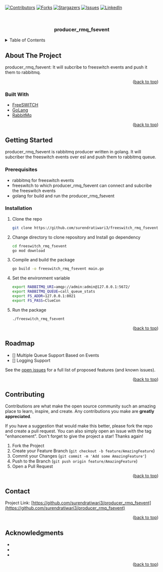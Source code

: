 <div id="top"></div>
<!--
*** Thanks for checking out the consumer_rmq_fsevent. If you have a suggestion
*** that would make this better, please fork the repo and create a pull request
*** or simply open an issue with the tag "enhancement".
*** Don't forget to give the project a star!
*** Thanks again! Now go create something AMAZING! :D
-->



<!-- PROJECT SHIELDS -->
[![Contributors][contributors-shield]][contributors-url]
[![Forks][forks-shield]][forks-url]
[![Stargazers][stars-shield]][stars-url]
[![Issues][issues-shield]][issues-url]
[![LinkedIn][linkedin-shield]][linkedin-url]



<!-- PROJECT LOGO -->
<br />
<div align="center">
<h3 align="center">producer_rmq_fsevent</h3>

</div>



<!-- TABLE OF CONTENTS -->
<details>
  <summary>Table of Contents</summary>
  <ol>
    <li>
      <a href="#about-the-project">About The Project</a>
      <ul>
        <li><a href="#built-with">Built With</a></li>
      </ul>
    </li>
    <li>
      <a href="#getting-started">Getting Started</a>
      <ul>
        <li><a href="#prerequisites">Prerequisites</a></li>
        <li><a href="#installation">Installation</a></li>
      </ul>
    </li>
    <li><a href="#roadmap">Roadmap</a></li>
    <li><a href="#contributing">Contributing</a></li>
    <li><a href="#contact">Contact</a></li>
    <li><a href="#acknowledgments">Acknowledgments</a></li>
  </ol>
</details>



<!-- ABOUT THE PROJECT -->
## About The Project

producer_rmq_fsevent: It will subcribe to freeswitch events and push it them to rabbitmq.

<p align="right">(<a href="#top">back to top</a>)</p>



### Built With

* [FreeSWITCH](https://freeswitch.com/)
* [GoLang](https://go.dev/)
* [RabbitMq](https://www.rabbitmq.com/)

<p align="right">(<a href="#top">back to top</a>)</p>



<!-- GETTING STARTED -->
## Getting Started
producer_rmq_fsevent is rabbitmq producer written in golang. It will subcriber the freeswitch events over esl and push them to rabbitmq queue.

### Prerequisites

* rabbitmq for freeswitch events
* freeswitch to which producer_rmq_fsevent can connect and subcribe the freeswitch events
* golang for build and run the producer_rmq_fsevent

### Installation

1. Clone the repo
   ```sh
   git clone https://github.com/surendratiwari3/freeswitch_rmq_fsevent.git
   ```
3. Change directory to clone repository and Install go dependency
   ```sh
   cd freeswitch_rmq_fsevent
   go mod download
   ```
4. Compile and build the package 
   ```sh
   go build -o freeswitch_rmq_fsevent main.go
   ```
5. Set the environment variable
   ```sh
   export RABBITMQ_URI=amqp://admin:admin@127.0.0.1:5672/
   export RABBITMQ_QUEUE=call_queue_stats
   export FS_ADDR=127.0.0.1:8021
   export FS_PASS=ClueCon
   ```
7. Run the package
   ```sh
   ./freeswitch_rmq_fsevent
   ```

<p align="right">(<a href="#top">back to top</a>)</p>


## Roadmap

- [] Multiple Queue Support Based on Events
- [] Logging Support 

See the [open issues](https://github.com/surendratiwari3/producer_rmq_fsevent/issues) for a full list of proposed features (and known issues).

<p align="right">(<a href="#top">back to top</a>)</p>



<!-- CONTRIBUTING -->
## Contributing

Contributions are what make the open source community such an amazing place to learn, inspire, and create. Any contributions you make are **greatly appreciated**.

If you have a suggestion that would make this better, please fork the repo and create a pull request. You can also simply open an issue with the tag "enhancement".
Don't forget to give the project a star! Thanks again!

1. Fork the Project
2. Create your Feature Branch (`git checkout -b feature/AmazingFeature`)
3. Commit your Changes (`git commit -m 'Add some AmazingFeature'`)
4. Push to the Branch (`git push origin feature/AmazingFeature`)
5. Open a Pull Request

<p align="right">(<a href="#top">back to top</a>)</p>


<!-- CONTACT -->
## Contact

Project Link: [https://github.com/surendratiwari3/producer_rmq_fsevent](https://github.com/surendratiwari3/producer_rmq_fsevent)

<p align="right">(<a href="#top">back to top</a>)</p>



<!-- ACKNOWLEDGMENTS -->
## Acknowledgments

* []()
* []()
* []()

<p align="right">(<a href="#top">back to top</a>)</p>



<!-- MARKDOWN LINKS & IMAGES -->
<!-- https://www.markdownguide.org/basic-syntax/#reference-style-links -->
[contributors-shield]: https://img.shields.io/github/contributors/surendratiwari3/producer_rmq_fsevent.svg?style=for-the-badge
[contributors-url]: https://github.com/surendratiwari3/producer_rmq_fsevent/graphs/contributors
[forks-shield]: https://img.shields.io/github/forks/surendratiwari3/producer_rmq_fsevent.svg?style=for-the-badge
[forks-url]: https://github.com/surendratiwari3/producer_rmq_fsevent/network/members
[stars-shield]: https://img.shields.io/github/stars/surendratiwari3/producer_rmq_fsevent.svg?style=for-the-badge
[stars-url]: https://github.com/surendratiwari3/producer_rmq_fsevent/stargazers
[issues-shield]: https://img.shields.io/github/issues/surendratiwari3/producer_rmq_fsevent.svg?style=for-the-badge
[issues-url]: https://github.com/surendratiwari3/producer_rmq_fsevent/issues
[license-shield]: https://img.shields.io/github/license/surendratiwari3/producer_rmq_fsevent.svg?style=for-the-badge
[license-url]: https://github.com/surendratiwari3/producer_rmq_fsevent/blob/master/LICENSE.txt
[linkedin-shield]: https://img.shields.io/badge/-LinkedIn-black.svg?style=for-the-badge&logo=linkedin&colorB=555
[linkedin-url]: https://linkedin.com/in/surendra-tiwari-st-ab569a15

